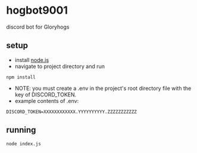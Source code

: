 # hogbot9001
discord bot for Gloryhogs

## setup
- install [node.js](https://nodejs.org/en/download/)
- navigate to project directory and run
```
npm install
```
- NOTE: you must create a .env in the project's root directory file with the key of DISCORD_TOKEN.
- example contents of .env:
```
DISCORD_TOKEN=XXXXXXXXXXXX.YYYYYYYYYY.ZZZZZZZZZZZ
```

## running
```
node index.js
```
